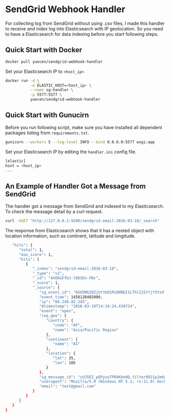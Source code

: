 # SendGrid Webhook Handler

For collecting log from SendGrid without using .csv files, I made this handler to receive and index log into 
Elasticsearch with IP geolocation. So you need to have a Elasticsearch for data indexing before you start following 
steps. 

## Quick Start with Docker

```bash
docker pull yuecen/sendgrid-webhook-handler
```

Set your Elasticsearch IP to ```<host_ip>```

```bash
docker run -d \
           -e ELASTIC_HOST=<host_ip> \
           --name sg-handler \
           -p 5577:5577 \
           yuecen/sendgrid-webhook-handler
```

## Quick Start with Gunucirn

Before you run following script, make sure you have installed all dependent packages listing from ```requirements.txt```.

```bash
gunicorn --workers 5 --log-level INFO --bind 0.0.0.0:5577 wsgi:app
```

Set your Elasticsearch IP by editing the ```handler.ini``` config file.

```bash
[elastic]
host = <host_ip>
...
```

## An Example of Handler Got a Message from SendGrid

The handler got a message from SendGrid and indexed to my Elasticsearch. To check the message detail by a curl request.

```bash
curl -XGET "http://127.0.0.1:9200/sendgrid-email-2016-03-18/_search"
```

The response from Elasticsearch shows that it has a nested object with location information, such as continent, latitude 
and longitude.

```bash
   "hits": {
      "total": 1,
      "max_score": 1,
      "hits": [
         {
            "_index": "sendgrid-email-2016-03-18",
            "_type": "v1",
            "_id": "AVOKGFfbJ-l6DSDx-FNr",
            "_score": 1,
            "_source": {
               "sg_event_id": "OGU5MGI0ZjUtYmQ1Mi00NGI1LThlZjEtYjY3YzdlMDY4Yjg1",
               "event_time": 1458120402000,
               "ip": "66.249.82.245",
               "@timestamp": "2016-03-18T14:19:24.438724",
               "event": "open",
               "req_geo": {
                  "country": {
                     "code": "AP",
                     "name": "Asia/Pacific Region"
                  },
                  "continent": {
                     "name": "AS"
                  },
                  "location": {
                     "lat": 35,
                     "lon": 105
                  }
               },
               "sg_message_id": "cUJ5EI_pQPyuoTPR4Kke0Q.filter0921p1mdw1.4165.56E9265B32.0",
               "useragent": "Mozilla/5.0 (Windows NT 5.1; rv:11.0) Gecko Firefox/11.0 (via ggpht.com GoogleImageProxy)",
               "email": "test@gmail.com"
            }
         }
      ]
   }
}
```
